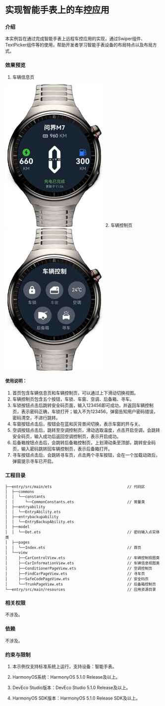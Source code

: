# 实现智能手表上的车控应用

### 介绍

本实例旨在通过完成智能手表上远程车控应用的实现，通过Swiper组件、TextPicker组件等的使用，帮助开发者学习智能手表设备的布局特点以及布局方式。

### 效果预览
1. 车辆信息页 <br>
<img src="./screenshots/devices/car_Information.png" width="320">
2. 车辆控制页 <br>
<img src="./screenshots/devices/car_control.png" width="320">

#### 使用说明：

1. 首页包含车辆信息页和车辆控制页，可以通过上下滑动切换视图。
2. 车辆控制页包含五个按钮，车锁、车窗、空调、后备箱、寻车。
3. 车锁按钮点击后跳转安全码页面，输入123456即可成功，并返回车辆控制页，表示密码正确，车锁打开；输入不为123456，弹窗告知用户密码错误，密码清空，不进行跳转。
4. 车窗按钮点击后，按钮会在蓝和灰背景间切换，表示车窗的开与关。
5. 空调按钮点击后，跳转至空调控制页，滑动选取温度，点击开启空调，会跳转安全码页，输入成功后返回空调控制页，表示开启成功。
6. 后备箱按钮点击后，会跳转后备箱控制页，上划滑动条至顶部，跳转安全码页，输入密码跳转回车辆控制页，表示后备箱打开。
7. 寻车按钮点击后，会跳转寻车页，点击两个寻车按钮，会在一个加载动效后，弹窗提示寻车已开启。


### 工程目录
```
├──entry/src/main/ets                                  // 代码区
│  ├──commons                                  
│  │  └──constants          
│  │     └──CommonConstants.ets                        // 常量类
│  ├──entryability  
│  │  └──EntryAbility.ets 
│  ├──entrybackupability  
│  │  └──EntryBackupAbility.ets
│  ├──model  
│  │  └──Dot.ets                                       // 密码输入点实体类
│  ├──pages  
│  │  └──Index.ets                                     // 首页
│  └──view  
│     ├──CarControlView.ets                            // 车辆控制视图类
│     ├──CarInformationView.ets                        // 车辆信息视图类
│     ├──ConditionerPageView.ets                       // 空调控制页
│     ├──FindCarPageView.ets                           // 寻车页
│     ├──SafeCodePageView.ets                          // 安全码页                        
│     └──TrunkPageView.ets                             // 后备箱控制页   
└──entry/src/main/resources                            // 应用资源目录

```

### 相关权限

不涉及。

### 依赖

不涉及。

### 约束与限制

1. 本示例仅支持标准系统上运行，支持设备：智能手表。

2. HarmonyOS系统：HarmonyOS 5.1.0 Release及以上。

3. DevEco Studio版本：DevEco Studio 5.1.0 Release及以上。

4. HarmonyOS SDK版本：HarmonyOS 5.1.0 Release SDK及以上。
